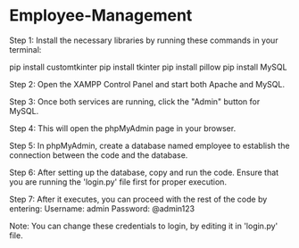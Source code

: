 # Employee-Management

Step 1: Install the necessary libraries by running these commands in your terminal:

pip install customtkinter
pip install tkinter
pip install pillow
pip install MySQL

Step 2: Open the XAMPP Control Panel and start both Apache and MySQL.

Step 3: Once both services are running, click the "Admin" button for MySQL.

Step 4: This will open the phpMyAdmin page in your browser.

Step 5: In phpMyAdmin, create a database named employee to establish the connection between the code and the database.

Step 6: After setting up the database, copy and run the code. Ensure that you are running the 'login.py' file first for proper execution.

Step 7: After it executes, you can proceed with the rest of the code by entering:
 Username: admin
 Password: @admin123

Note: You can change these credentials to login, by editing it in 'login.py' file.



